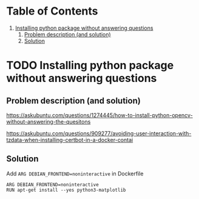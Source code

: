
# Table of Contents

1.  [Installing python package without answering questions](#org1a78f40)
    1.  [Problem description (and solution)](#orgeadd810)
    2.  [Solution](#orgcf13e63)



<a id="org1a78f40"></a>

# TODO Installing python package without answering questions


<a id="orgeadd810"></a>

## Problem description (and solution)

<https://askubuntu.com/questions/1274445/how-to-install-python-opencv-without-answering-the-quesitons>

<https://askubuntu.com/questions/909277/avoiding-user-interaction-with-tzdata-when-installing-certbot-in-a-docker-contai>


<a id="orgcf13e63"></a>

## Solution

Add `ARG DEBIAN_FRONTEND=noninteractive` in Dockerfile 

    ARG DEBIAN_FRONTEND=noninteractive 
    RUN apt-get install --yes python3-matplotlib

